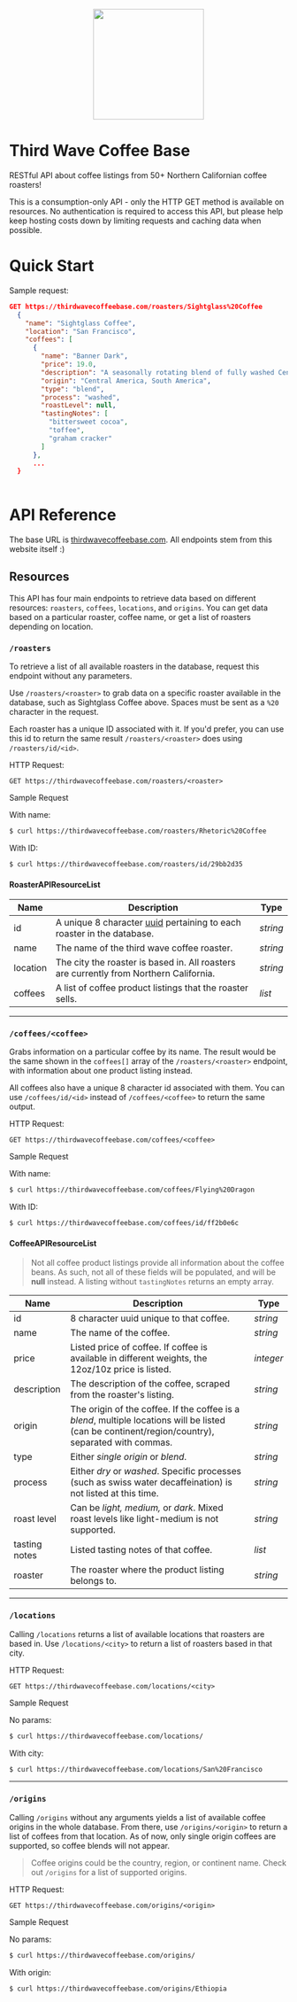 <p align="center">
  <img src="https://user-images.githubusercontent.com/9789770/164104799-471eaaa4-6620-44e3-bce4-8e5f05932c6f.png" width="200" />
</p>

# Third Wave Coffee Base

RESTful API about coffee listings from 50+ Northern Californian coffee roasters!

This is a consumption-only API - only the HTTP GET method is available on resources. No authentication is required to access this API, but please help keep hosting costs down by limiting requests and caching data when possible.

# Quick Start
Sample request:
```json
GET https://thirdwavecoffeebase.com/roasters/Sightglass%20Coffee
  {
    "name": "Sightglass Coffee", 
    "location": "San Francisco", 
    "coffees": [
      {
        "name": "Banner Dark", 
        "price": 19.0, 
        "description": "A seasonally rotating blend of fully washed Central and South American coffees sourced for their deep, full-bodied sweetness, attributes which respond beautifully to a more robust roast. Our Banner Dark Blend is meant to appeal to those who enjoy a deeper, richer flavor. Dark chocolate and brown sugar meet rich undertones of vanilla and maple, with a heavier body and lower acidity in the cup.", 
        "origin": "Central America, South America", 
        "type": "blend", 
        "process": "washed", 
        "roastLevel": null, 
        "tastingNotes": [
          "bittersweet cocoa", 
          "toffee", 
          "graham cracker"
        ]
      }, 
      ...
  }
  
```
# API Reference
The base URL is [thirdwavecoffeebase.com](https://thirdwavecoffeebase.com). All endpoints stem from this website itself :)

## Resources
This API has four main endpoints to retrieve data based on different resources: `roasters`, `coffees`, `locations`, and `origins`. You can get data based on a particular roaster, coffee name, or get a list of roasters depending on location.

### `/roasters`
To retrieve a list of all available roasters in the database, request this endpoint without any parameters.

Use `/roasters/<roaster>` to grab data on a specific roaster available in the database, such as Sightglass Coffee above. Spaces must be sent as a `%20` character in the request. 

Each roaster has a unique ID associated with it. If you'd prefer, you can use this id to return the same result `/roasters/<roaster>` does using `/roasters/id/<id>`.

HTTP Request:
```http
GET https://thirdwavecoffeebase.com/roasters/<roaster>
```

Sample Request

With name:
```bash
$ curl https://thirdwavecoffeebase.com/roasters/Rhetoric%20Coffee
```

With ID:
```bash
$ curl https://thirdwavecoffeebase.com/roasters/id/29bb2d35
```

#### RoasterAPIResourceList
| Name  | Description | Type |
| ------------- | ------------- | ------------- |
| id | A unique 8 character [uuid](https://docs.python.org/3/library/uuid.html) pertaining to each roaster in the database.  | *string* |
| name | The name of the third wave coffee roaster. | *string* |
| location | The city the roaster is based in. All roasters are currently from Northern California. | *string* |
| coffees | A list of coffee product listings that the roaster sells. | *list* |

---------------

### `/coffees/<coffee>`
Grabs information on a particular coffee by its name. The result would be the same shown in the `coffees[]` array of the `/roasters/<roaster>` endpoint, with information about one product listing instead.

All coffees also have a unique 8 character id associated with them. You can use `/coffees/id/<id>` instead of `/coffees/<coffee>` to return the same output.

HTTP Request:
```http
GET https://thirdwavecoffeebase.com/coffees/<coffee>
```

Sample Request

With name:
```bash
$ curl https://thirdwavecoffeebase.com/coffees/Flying%20Dragon
```

With ID:
```bash
$ curl https://thirdwavecoffeebase.com/coffees/id/ff2b0e6c
```

#### CoffeeAPIResourceList

> Not all coffee product listings provide all information about the coffee beans. As such, not all of these fields will be populated, and will be **null** instead. A listing without `tastingNotes` returns an empty array.

| Name  | Description | Type |
| ------------- | ------------- | ------------- |
| id | 8 character uuid unique to that coffee. | *string* |
| name | The name of the coffee. | *string* |
| price | Listed price of coffee. If coffee is available in different weights, the 12oz/10z price is listed.  | *integer* |
| description | The description of the coffee, scraped from the roaster's listing. | *string* 
| origin | The origin of the coffee. If the coffee is a *blend*, multiple locations will be listed (can be continent/region/country), separated with commas.  | *string* |
| type | Either *single origin* or *blend*. | *string* 
| process | Either *dry* or *washed*. Specific processes (such as swiss water decaffeination) is not listed at this time.  | *string* |
| roast level | Can be *light, medium,* or *dark*. Mixed roast levels like light-medium is not supported. | *string* 
| tasting notes | Listed tasting notes of that coffee.  | *list* |
| roaster | The roaster where the product listing belongs to. | *string* |

---------------

### `/locations`
Calling `/locations` returns a list of available locations that roasters are based in. Use `/locations/<city>` to return a list of roasters based in that city.

HTTP Request:
```http
GET https://thirdwavecoffeebase.com/locations/<city>
```
Sample Request

No params:
```bash
$ curl https://thirdwavecoffeebase.com/locations/
```

With city:
```bash
$ curl https://thirdwavecoffeebase.com/locations/San%20Francisco
```

---------------

### `/origins`
Calling `/origins` without any arguments yields a list of available coffee origins in the whole database. From there, use `/origins/<origin>` to return a list of coffees from that location. As of now, only single origin coffees are supported, so coffee blends will not appear.

> Coffee origins could be the country, region, or continent name. Check out `/origins` for a list of supported origins.

HTTP Request:
```http
GET https://thirdwavecoffeebase.com/origins/<origin>
```

Sample Request

No params:
```bash
$ curl https://thirdwavecoffeebase.com/origins/
```

With origin:
```bash
$ curl https://thirdwavecoffeebase.com/origins/Ethiopia
```
